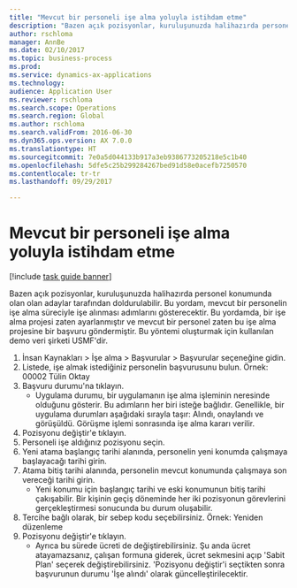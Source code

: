 ```yaml
--- 
title: "Mevcut bir personeli işe alma yoluyla istihdam etme"
description: "Bazen açık pozisyonlar, kuruluşunuzda halihazırda personel konumunda olan olan adaylar tarafından doldurulabilir."
author: rschloma
manager: AnnBe
ms.date: 02/10/2017
ms.topic: business-process
ms.prod: 
ms.service: dynamics-ax-applications
ms.technology: 
audience: Application User
ms.reviewer: rschloma
ms.search.scope: Operations
ms.search.region: Global
ms.author: rschloma
ms.search.validFrom: 2016-06-30
ms.dyn365.ops.version: AX 7.0.0
ms.translationtype: HT
ms.sourcegitcommit: 7e0a5d044133b917a3eb9386773205218e5c1b40
ms.openlocfilehash: 5dfe5c25b299284267bed91d58e0acefb7250570
ms.contentlocale: tr-tr
ms.lasthandoff: 09/29/2017

---
```

# <a name="hire-an-existing-employee-through-recruiting"></a>Mevcut bir personeli işe alma yoluyla istihdam etme

[!include [task guide banner](../../includes/task-guide-banner.md)]

Bazen açık pozisyonlar, kuruluşunuzda halihazırda personel konumunda olan olan adaylar tarafından doldurulabilir. Bu yordam, mevcut bir personelin işe alma süreciyle işe alınması adımlarını gösterecektir. Bu yordamda, bir işe alma projesi zaten ayarlanmıştır ve mevcut bir personel zaten bu işe alma projesine bir başvuru göndermiştir. Bu yöntemi oluşturmak için kullanılan demo veri şirketi USMF'dir.

1. İnsan Kaynakları > İşe alma > Başvurular > Başvurular seçeneğine gidin.
2. Listede, işe almak istediğiniz personelin başvurusunu bulun. Örnek: 00002 Tülin Oktay
3. Başvuru durumu'na tıklayın.
    * Uygulama durumu, bir uygulamanın işe alma işleminin neresinde olduğunu gösterir.  Bu adımların her biri isteğe bağlıdır. Genellikle, bir uygulama durumları aşağıdaki sırayla taşır: Alındı, onaylandı ve görüşüldü. Görüşme işlemi sonrasında işe alma kararı verilir.  
4. Pozisyonu değiştir'e tıklayın.
5. Personeli işe aldığınız pozisyonu seçin.
6. Yeni atama başlangıç tarihi alanında, personelin yeni konumda çalışmaya başlayacağı tarihi girin.  
7. Atama bitiş tarihi alanında, personelin mevcut konumunda çalışmaya son vereceği tarihi girin.
    * Yeni konumu için başlangıç tarihi ve eski konumunun bitiş tarihi çakışabilir. Bir kişinin geçiş döneminde her iki pozisyonun görevlerini gerçekleştirmesi sonucunda bu durum oluşabilir.  
8. Tercihe bağlı olarak, bir sebep kodu seçebilirsiniz. Örnek: Yeniden düzenleme
9. Pozisyonu değiştir'e tıklayın.
    * Ayrıca bu sürede ücreti de değiştirebilirsiniz. Şu anda ücret atayamazsanız, çalışan formuna giderek, ücret sekmesini açıp 'Sabit Plan' seçerek değiştirebilirsiniz. 'Pozisyonu değiştir'i seçtikten sonra başvurunun durumu 'İşe alındı' olarak güncelleştirilecektir.  


